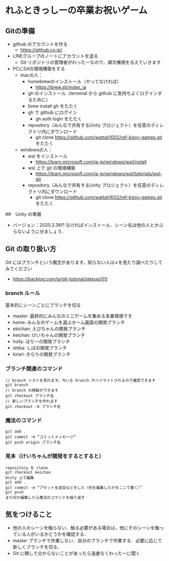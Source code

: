 # れふときっしーの卒業お祝いゲーム

## Gitの準備
- github のアカウントを作る
  - https://github.co.jp/
- LINEグループのノートにアカウントを送る
  - Git リポジトリの管理者がわったーなので、順次権限を与えていきます
- PCにGitの環境構築をする
  - macの人：
    - homebrewのインストール（やってなければ）
      - https://brew.sh/index_ja
    - gh のインストール（terminal から github に気持ちよくログインするために）
    - brew install gh をたたく
    - gh で github にログイン
      - gh auth login をたたく
    - repository（みんなで共有するUnity プロジェクト）を任意のディレクトリ内にダウンロード
      - git clone https://github.com/wattah1002/ref-kissy-games.git をたたく
  - windowsの人：
    - wsl をインストール
      - https://learn.microsoft.com/ja-jp/windows/wsl/install
    - wsl 上で git の環境構築
      - https://learn.microsoft.com/ja-jp/windows/wsl/tutorials/wsl-git
    - repository（みんなで共有するUnity プロジェクト）を任意のディレクトリ内にダウンロード
      - git clone https://github.com/wattah1002/ref-kissy-games.git をたたく

##　Unity の準備
- バージョン：2020.3.36f1 
なければインストール．シーン名は他の人とかぶらないように分ましょう．

## Git の取り扱い方
Git にはブランチという概念があります。知らない人は↓を見たり調べたりしてみてください
- https://backlog.com/ja/git-tutorial/stepup/01/

### branch ルール
基本的にシーンごとにブランチを切る
- master: 最終的にみんなのミニゲームを集める本番環境です
- home: みんなのゲームを選ぶホーム画面の開発ブランチ
- ebichan: えびちゃんの開発ブランチ
- keichan: けいちゃんの開発ブランチ
- holly: ほりーの開発ブランチ
- shiba: しばの開発ブランチ
- kirari: きらりの開発ブランチ

### ブランチ関連のコマンド
```shell
// branch リストを見れます。今いる branch がハイライトされるので確認できます
git branch
// branch の移動ができます
git checkout ブランチ名
// 新しいブランチを作れます
git checkout -b ブランチ名
```

### 魔法のコマンド
```shell
git add .
git commit -m “コミットメッセージ”
git push origin ブランチ名
```

### 見本（けいちゃんが開発をするとすると）
```shell
repository を clone
git checkout keichan
Unity 上で編集
git add .
git commit -m “アセットを追加などをした（何を編集したかをここで書く）”
git push
また何か編集したら魔法のコマンドを繰り返す
```

## 気をつけること
- 他の人のシーンを触らない．触る必要がある場合は，他にそのシーンを触っている人がいるかどうかを確認する．
- master ブランチで作業しない．自分のブランチで作業する．必要に応じて新しくブランチを切る．
- Git に関して分からないことがあったら遠慮なくわったーに聞く


